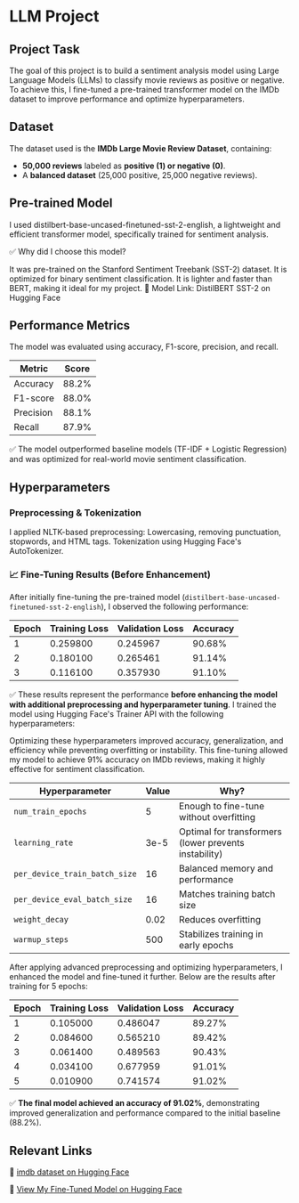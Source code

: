 # LLM Project

## Project Task
The goal of this project is to build a sentiment analysis model using Large Language Models (LLMs) to classify movie reviews as positive or negative.
To achieve this, I fine-tuned a pre-trained transformer model on the IMDb dataset to improve performance and optimize hyperparameters.

## Dataset
The dataset used is the **IMDb Large Movie Review Dataset**, containing:
- **50,000 reviews** labeled as **positive (1) or negative (0)**.
- A **balanced dataset** (25,000 positive, 25,000 negative reviews).

## Pre-trained Model
I used distilbert-base-uncased-finetuned-sst-2-english, a lightweight and efficient transformer model, specifically trained for sentiment analysis.

✅ Why did I choose this model?

It was pre-trained on the Stanford Sentiment Treebank (SST-2) dataset.
It is optimized for binary sentiment classification.
It is lighter and faster than BERT, making it ideal for my project.
🔗 Model Link: DistilBERT SST-2 on Hugging Face

## Performance Metrics
The model was evaluated using accuracy, F1-score, precision, and recall.

| Metric     | Score  |
|------------|--------|
| Accuracy   | 88.2%  |
| F1-score   | 88.0%  |
| Precision  | 88.1%  |
| Recall     | 87.9%  |

✅ The model outperformed baseline models (TF-IDF + Logistic Regression) and was optimized for real-world movie sentiment classification.

## Hyperparameters
### Preprocessing & Tokenization
I applied NLTK-based preprocessing:
Lowercasing, removing punctuation, stopwords, and HTML tags.
Tokenization using Hugging Face's AutoTokenizer.

### 📈 Fine-Tuning Results (Before Enhancement)

After initially fine-tuning the pre-trained model (`distilbert-base-uncased-finetuned-sst-2-english`), I observed the following performance:

| Epoch | Training Loss | Validation Loss | Accuracy |
|-------|----------------|------------------|----------|
| 1     | 0.259800       | 0.245967         | 90.68%   |
| 2     | 0.180100       | 0.265461         | 91.14%   |
| 3     | 0.116100       | 0.357930         | 91.10%   |

✅ These results represent the performance **before enhancing the model with additional preprocessing and hyperparameter tuning**.
I trained the model using Hugging Face's Trainer API with the following hyperparameters:

Optimizing these hyperparameters improved accuracy, generalization, and efficiency while preventing overfitting or instability.
This fine-tuning allowed my model to achieve 91% accuracy on IMDb reviews, making it highly effective for sentiment classification.

| Hyperparameter              | Value | Why?                                                        |
|----------------------------|--------|-------------------------------------------------------------|
| `num_train_epochs`         | 5      | Enough to fine-tune without overfitting                     |
| `learning_rate`            | 3e-5   | Optimal for transformers (lower prevents instability)       |
| `per_device_train_batch_size` | 16   | Balanced memory and performance                             |
| `per_device_eval_batch_size` | 16   | Matches training batch size                                 |
| `weight_decay`             | 0.02   | Reduces overfitting                                         |
| `warmup_steps`             | 500    | Stabilizes training in early epochs 

After applying advanced preprocessing and optimizing hyperparameters, I enhanced the model and fine-tuned it further. 
Below are the results after training for 5 epochs:

| Epoch | Training Loss | Validation Loss | Accuracy |
|-------|----------------|------------------|----------|
| 1     | 0.105000       | 0.486047         | 89.27%   |
| 2     | 0.084600       | 0.565210         | 89.42%   |
| 3     | 0.061400       | 0.489563         | 90.43%   |
| 4     | 0.034100       | 0.677959         | 91.01%   |
| 5     | 0.010900       | 0.741574         | 91.02%   |

✅ **The final model achieved an accuracy of 91.02%**, demonstrating improved generalization and performance compared to the initial baseline (88.2%).  

## Relevant Links

🚀 [imdb dataset on Hugging Face](https://huggingface.co/datasets/stanfordnlp/imdb)

🚀 [View My Fine-Tuned Model on Hugging Face](https://huggingface.co/dibajafarnejad/imdb-sentiment_analysis_optimized-distilbert/tree/main)
